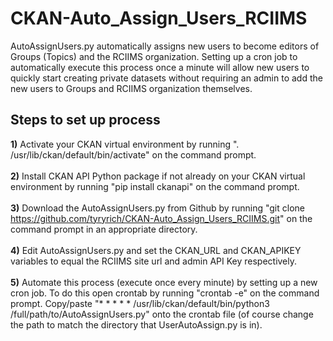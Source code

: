 # CKAN-Auto_Assign_Users_RCIIMS
AutoAssignUsers.py automatically assigns new users to become editors of Groups (Topics) and the RCIIMS organization. Setting up a cron job to automatically execute this process once a minute will allow new users to quickly start creating private datasets without requiring an admin to add the new users to Groups and RCIIMS organization themselves.

## Steps to set up process
<b>1)</b> Activate your CKAN virtual environment by running ". /usr/lib/ckan/default/bin/activate" on the command prompt.<br><br>
<b>2)</b> Install CKAN API Python package if not already on your CKAN virtual environment by running "pip install ckanapi" on the command prompt.<br><br>
<b>3)</b> Download the AutoAssignUsers.py from Github by running "git clone https://github.com/tyryrich/CKAN-Auto_Assign_Users_RCIIMS.git" on the command prompt in an appropriate directory.<br><br>
<b>4)</b> Edit AutoAssignUsers.py and set the CKAN_URL and CKAN_APIKEY variables to equal the RCIIMS site url and admin API Key respectively.<br><br>
<b>5)</b> Automate this process (execute once every minute) by setting up a new cron job. To do this open crontab by running "crontab -e" on the command prompt. Copy/paste "* * * * * /usr/lib/ckan/default/bin/python3 /full/path/to/AutoAssignUsers.py" onto the crontab file (of course change the path to match the directory that UserAutoAssign.py is in).
